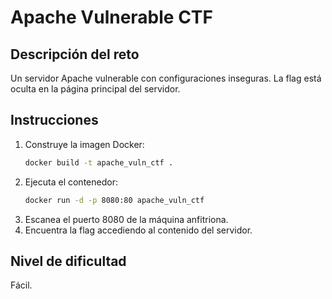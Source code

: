 
# Apache Vulnerable CTF

## Descripción del reto
Un servidor Apache vulnerable con configuraciones inseguras. La flag está oculta en la página principal del servidor.

## Instrucciones
1. Construye la imagen Docker:
    ```bash
    docker build -t apache_vuln_ctf .
    ```
2. Ejecuta el contenedor:
    ```bash
    docker run -d -p 8080:80 apache_vuln_ctf
    ```
3. Escanea el puerto 8080 de la máquina anfitriona.
4. Encuentra la flag accediendo al contenido del servidor.

## Nivel de dificultad
Fácil.
